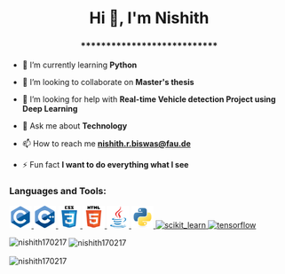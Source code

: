 <h1 align="center">Hi 👋, I'm Nishith</h1>
<h3 align="center">***************************</h3>

- 🌱 I’m currently learning **Python**

- 👯 I’m looking to collaborate on **Master's thesis**

- 🤝 I’m looking for help with **Real-time Vehicle detection Project using Deep Learning**

- 💬 Ask me about **Technology**

- 📫 How to reach me **nishith.r.biswas@fau.de**

- ⚡ Fun fact **I want to do everything what I see**


<h3 align="left">Languages and Tools:</h3>
<p align="left"> <a href="https://www.cprogramming.com/" target="_blank"> <img src="https://raw.githubusercontent.com/devicons/devicon/master/icons/c/c-original.svg" alt="c" width="40" height="40"/> </a> <a href="https://www.w3schools.com/cpp/" target="_blank"> <img src="https://raw.githubusercontent.com/devicons/devicon/master/icons/cplusplus/cplusplus-original.svg" alt="cplusplus" width="40" height="40"/> </a> <a href="https://www.w3schools.com/css/" target="_blank"> <img src="https://raw.githubusercontent.com/devicons/devicon/master/icons/css3/css3-original-wordmark.svg" alt="css3" width="40" height="40"/> </a> <a href="https://www.w3.org/html/" target="_blank"> <img src="https://raw.githubusercontent.com/devicons/devicon/master/icons/html5/html5-original-wordmark.svg" alt="html5" width="40" height="40"/> </a> <a href="https://www.java.com" target="_blank"> <img src="https://raw.githubusercontent.com/devicons/devicon/master/icons/java/java-original.svg" alt="java" width="40" height="40"/> </a> <a href="https://www.python.org" target="_blank"> <img src="https://raw.githubusercontent.com/devicons/devicon/master/icons/python/python-original.svg" alt="python" width="40" height="40"/> </a> <a href="https://scikit-learn.org/" target="_blank"> <img src="https://upload.wikimedia.org/wikipedia/commons/0/05/Scikit_learn_logo_small.svg" alt="scikit_learn" width="40" height="40"/> </a> <a href="https://www.tensorflow.org" target="_blank"> <img src="https://www.vectorlogo.zone/logos/tensorflow/tensorflow-icon.svg" alt="tensorflow" width="40" height="40"/> </a> </p>

<p><img align="left" src="https://github-readme-stats.vercel.app/api/top-langs?username=nishith170217&show_icons=true&locale=en&layout=compact" alt="nishith170217" /></p>

<p>&nbsp;<img align="center" src="https://github-readme-stats.vercel.app/api?username=nishith170217&show_icons=true&locale=en" alt="nishith170217" /></p>

<p><img align="center" src="https://github-readme-streak-stats.herokuapp.com/?user=nishith170217&" alt="nishith170217" /></p>
